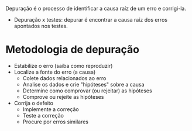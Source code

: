 Depuração é o processo de identificar a causa raíz de um erro e corrigi-la.

- Depuração x testes: depurar é encontrar a causa raíz dos erros apontados nos testes.

# Metodologia de depuração

- Estabilize o erro (saiba como reproduzir)
- Localize a fonte do erro (a causa)
    - Colete dados relacionados ao erro
    - Analise os dados e crie "hipóteses" sobre a causa
    - Determine como comprovar (ou rejeitar) as hipóteses
    - Comprove ou rejeite as hipóteses
- Corrija o defeito
    - Implemente a correção
    - Teste a correção
    - Procure por erros similares
